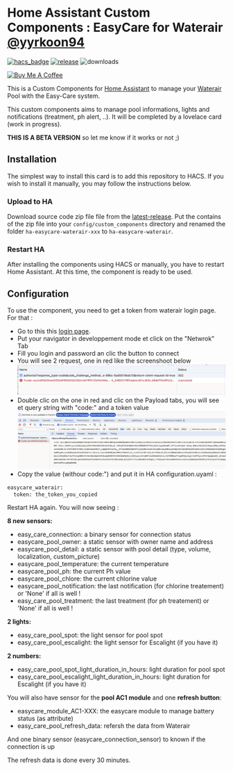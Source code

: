 # Home Assistant Custom Components : EasyCare for Waterair [@yyrkoon94](https://www.github.com/yyrkoon94)

[![hacs_badge](https://img.shields.io/badge/HACS-Custom-41BDF5.svg)](https://github.com/hacs/integration)
[![release][release-badge]][release-url]
![downloads][downloads-badge]

<a href="https://www.buymeacoffee.com/yyrkoon94" target="_blank"><img src="https://www.buymeacoffee.com/assets/img/custom_images/white_img.png" alt="Buy Me A Coffee" style="height: auto !important;width: auto !important;" ></a>

This is a Custom Components for [Home Assistant][home-assistant] to manage your [Waterair][waterair] Pool with the Easy-Care system.

This custom components aims to manage pool informations, lights and notifications (treatment, ph alert, ..). It will be completed by a lovelace card (work in progress).

**THIS IS A BETA VERSION** so let me know if it works or not ;)

## Installation

The simplest way to install this card is to add this repository to HACS. If you wish to install it manually, you may follow the instructions below.

### Upload to HA

Download source code zip file file from the [latest-release][release-url].
Put the contains of the zip file into your `config/custom_components` directory and renamed the folder `ha-easycare-waterair-xxx` to `ha-easycare-waterair`.

### Restart HA
After installing the components using HACS or manually, you have to restart Home Assistant.
At this time, the component is ready to be used.

## Configuration
To use the component, you need to get a token from waterair login page. 
For that :
- Go to this this [login page][login-waterair].
- Put your navigator in developpement mode et click on the "Netwrok" Tab
- Fill you login and password an clic the button to connect
- You will see 2 request, one in red like the screenshoot below
![Screenshot](https://raw.githubusercontent.com/yyrkoon94/ha-easycare-waterair/master/login1.png)
- Double clic on the one in red and clic on the Payload tabs, you will see et query string with "code:" and a token value
![Screenshot](https://raw.githubusercontent.com/yyrkoon94/ha-easycare-waterair/master/login2.png)
- Copy the value (withour code:") and put it in HA configuration.uyaml :

```
easycare_waterair:
  token: the_token_you_copied
```
Restart HA again. You will now seeing :

**8 new sensors:**
- easy_care_connection: a binary sensor for connection status
- easycare_pool_owner: a static sensor with owner name and address
- easycare_pool_detail: a static sensor with pool detail (type, volume, localization, custom_picture)
- easycare_pool_temperature: the current temperature
- easycare_pool_ph: the current Ph value
- easycare_pool_chlore: the current chlorine value
- easycare_pool_notification: the last notification (for chlorine treatement) or 'None' if all is well !
- easy_care_pool_treatment:  the last treatment (for ph treatement) or 'None' if all is well !

**2 lights:**
- easy_care_pool_spot: the light sensor for pool spot
- easy_care_pool_escalight: the light sensor for Escalight (if you have it)

**2 numbers:**
- easy_care_pool_spot_light_duration_in_hours: light duration for pool spot
- easy_care_pool_escalight_light_duration_in_hours: light duration for Escalight (if you have it)

You will also have sensor for the **pool AC1 module** and one **refresh button**:
- easycare_module_AC1-XXX: the easycare module to manage battery status (as attribute)
- easy_care_pool_refresh_data: refersh the data from Waterair

And one binary sensor (easycare_connection_sensor) to known if the connection is up

The refresh data is done every 30 minutes.

<!-- Badges -->
[release-badge]: https://img.shields.io/github/v/release/yyrkoon94/ha-easycare-waterair?style=flat-square
[downloads-badge]: https://img.shields.io/github/downloads/yyrkoon94/ha-easycare-waterair/total?style=flat-square

<!-- References -->
[home-assistant]: https://www.home-assistant.io/
[waterair]: https://www.waterair.com/
[hacs]: https://hacs.xyz
[release-url]: https://github.com/yyrkoon94/ha-easycare-waterair/releases
[login-waterair]: https://sso.waterair.com/waterairexternb2c.onmicrosoft.com/b2c_1a_signup_signin_inter/oauth2/v2.0/authorize?response_type=code&code_challenge_method=S256&scope=https%3A%2F%2Fsso.waterair.com%2Fapi%2Fopenid%20https%3A%2F%2Fsso.waterair.com%2Fapi%2Foffline_access%20openid%20profile%20offline_access&code_challenge=nKnk64mx1G_lEG5cshhNggBm-PAf9UZnZayLNtux2Bc&redirect_uri=msauth.com.waterair.easycare%3A%2F%2Fauth&client-request-id=BDE2D6D1-8BE6-4D05-9E9B-AEADC1280CD7&client_id=6c015150-c33f-463e-89bc-6ad5614bdc15&return-client-request-id=true
